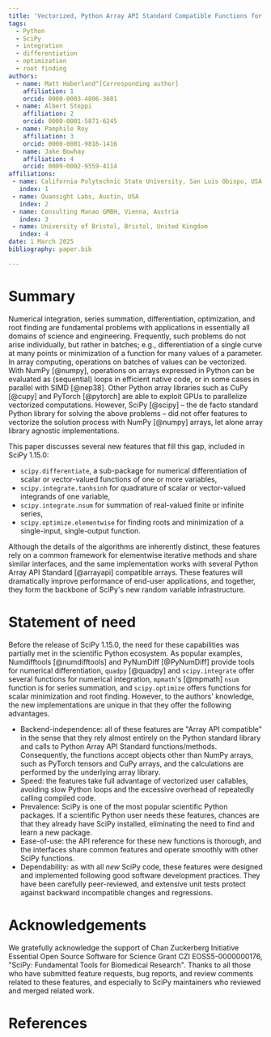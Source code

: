 ```yaml
---
title: 'Vectorized, Python Array API Standard Compatible Functions for Quadrature, Series Summmation, Differentiation, Optimization, and Root Finding in SciPy'
tags:
  - Python
  - SciPy
  - integration
  - differentiation
  - optimization
  - root finding
authors:
  - name: Matt Haberland^[Corresponding author]
    affiliation: 1
    orcid: 0000-0003-4806-3601
  - name: Albert Steppi
    affiliation: 2
    orcid: 0000-0001-5871-6245
  - name: Pamphile Roy
    affiliation: 3
    orcid: 0000-0001-9816-1416
  - name: Jake Bowhay
    affiliation: 4
    orcid: 0009-0002-9559-4114
affiliations:
 - name: California Polytechnic State University, San Luis Obispo, USA
   index: 1
 - name: Quansight Labs, Austin, USA
   index: 2
 - name: Consulting Manao GMBH, Vienna, Austria
   index: 3
 - name: University of Bristol, Bristol, United Kingdom
   index: 4
date: 1 March 2025
bibliography: paper.bib

---
```


# Summary

Numerical integration, series summation, differentiation, optimization, and root finding are fundamental problems with applications in essentially all domains of science and engineering. Frequently, such problems do not arise individually, but rather in batches; e.g., differentiation of a single curve at many points or minimization of a function for many values of a parameter. In array computing, operations on batches of values can be vectorized. With NumPy [@numpy], operations on arrays expressed in Python can be evaluated as (sequential) loops in efficient native code, or in some cases in parallel with SIMD [@nep38]. Other Python array libraries such as CuPy [@cupy] and PyTorch [@pytorch] are able to exploit GPUs to parallelize vectorized computations. However, SciPy [@scipy] – the de facto standard Python library for solving the above problems – did not offer features to vectorize the solution process with NumPy [@numpy] arrays, let alone array library agnostic implementations.

This paper discusses several new features that fill this gap, included in SciPy 1.15.0:

- `scipy.differentiate`, a sub-package for numerical differentiation of scalar or vector-valued functions of one or more variables,
- `scipy.integrate.tanhsinh` for quadrature of scalar or vector-valued integrands of one variable,
- `scipy.integrate.nsum` for summation of real-valued finite or infinite series,
- `scipy.optimize.elementwise` for finding roots and minimization of a single-input, single-output function.

Although the details of the algorithms are inherently distinct, these features rely on a common framework for elementwise iterative methods and share similar interfaces, and the same implementation works with several Python Array API Standard [@arrayapi] compatible arrays. These features will dramatically improve performance of end-user applications, and together, they form the backbone of SciPy's new random variable infrastructure.

# Statement of need

Before the release of SciPy 1.15.0, the need for these capabilities was partially met in the scientific Python ecosystem. As popular examples, Numdifftools [@numdifftools] and PyNumDiff [@PyNumDiff] provide tools for numerical differentiation, `quadpy` [@quadpy] and `scipy.integrate` offer several functions for numerical integration, `mpmath`'s [@mpmath] `nsum` function is for series summation, and `scipy.optimize` offers functions for scalar minimization and root finding. However, to the authors' knowledge, the new implementations are unique in that they offer the following advantages.

- Backend-independence: all of these features are "Array API compatible" in the sense that they rely almost entirely on the Python standard library and calls to Python Array API Standard functions/methods. Consequently, the functions accept objects other than NumPy arrays, such as PyTorch tensors and CuPy arrays, and the calculations are performed by the underlying array library.
- Speed: the features take full advantage of vectorized user callables, avoiding slow Python loops and the excessive overhead of repeatedly calling compiled code. 
- Prevalence: SciPy is one of the most popular scientific Python packages. If a scientific Python user needs these features, chances are that they already have SciPy installed, eliminating the need to find and learn a new package.
- Ease-of-use: the API reference for these new functions is thorough, and the interfaces share common features and operate smoothly with other SciPy functions.
- Dependability: as with all *new* SciPy code, these features were designed and implemented following good software development practices. They have been carefully peer-reviewed, and extensive unit tests protect against backward incompatible changes and regressions.

# Acknowledgements

We gratefully acknowledge the support of Chan Zuckerberg Initiative Essential
Open Source Software for Science Grant CZI EOSS5-0000000176, "SciPy: Fundamental Tools for Biomedical Research". Thanks to all those who have submitted feature requests, bug reports, and review comments related to these features, and especially to SciPy maintainers who reviewed and merged related work.

# References